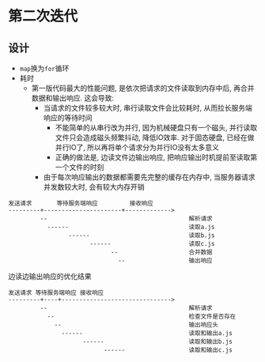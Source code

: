 # 第二次迭代

## 设计

* `map`换为`for`循环
* 耗时
    - 第一版代码最大的性能问题, 是依次把请求的文件读取到内存中后, 再合并数据和输出响应. 这会导致:
        - 当请求的文件较多较大时, 串行读取文件会比较耗时, 从而拉长服务端响应的等待时间
            - 不能简单的从串行改为并行, 因为机械硬盘只有一个磁头, 并行读取文件只会造成磁头频繁抖动, 降低IO效率. 对于固态硬盘, 已经在做并行IO了, 所以再将单个请求分为并行IO没有太多意义
            - 正确的做法是, 边读文件边输出响应, 把响应输出时机提前至读取第一个文件的时刻
        - 由于每次响应输出的数据都需要先完整的缓存在内存中, 当服务器请求并发数较大时, 会有较大内存开销

```shell
发送请求       等待服务端响应         接收响应
---------+----------------------+------------->
         --                                        解析请求
           ------                                  读取a.js
                 ------                            读取b.js
                       ------                      读取c.js
                             --                    合并数据
                               --                  输出响应
```

边读边输出响应的优化结果

```shell
发送请求 等待服务端响应 接收响应
---------+----+------------------------------->
         --                                        解析请求
           --                                      检查文件是否存在
             --                                    输出响应头
               ------                              读取和输出a.js
                     ------                        读取和输出b.js
                           ------                  读取和输出c.js
```
